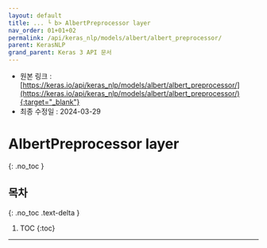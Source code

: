 ```yaml
---
layout: default
title: ... └ b> AlbertPreprocessor layer
nav_order: 01+01+02
permalink: /api/keras_nlp/models/albert/albert_preprocessor/
parent: KerasNLP
grand_parent: Keras 3 API 문서
---
```


* 원본 링크 : [https://keras.io/api/keras_nlp/models/albert/albert_preprocessor/](https://keras.io/api/keras_nlp/models/albert/albert_preprocessor/){:target="_blank"}
* 최종 수정일 : 2024-03-29

# AlbertPreprocessor layer
{: .no_toc }

## 목차
{: .no_toc .text-delta }

1. TOC
{:toc}

---
